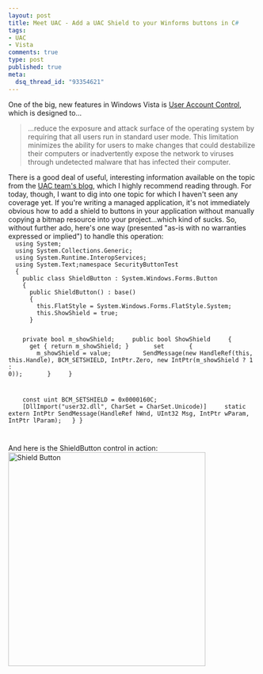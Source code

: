 ```yaml
--- 
layout: post
title: Meet UAC - Add a UAC Shield to your Winforms buttons in C#
tags: 
- UAC
- Vista
comments: true
type: post
published: true
meta: 
  dsq_thread_id: "93354621"
---
```

One of the big, new features in Windows Vista is <a href="http://www.microsoft.com/technet/windowsvista/security/uacppr.mspx">User Account Control</a>, which is designed to...
  <blockquote>...reduce the exposure and attack surface of the operating system by requiring that all users run in standard user mode. This limitation minimizes the ability for users to make changes that could destabilize their computers or inadvertently expose the network to viruses through undetected malware that has infected their computer.</blockquote>
  There is a good deal of useful, interesting information available on the topic from the <a href="http://blogs.msdn.com/uac">UAC team's blog</a>, which I highly recommend reading through. For today, though, I want to dig into one topic for which I haven't seen any coverage yet. If you're writing a managed application, it's not immediately obvious how to add a shield to buttons in your application without manually copying a bitmap resource into your project...which kind of sucks. So, without further ado, here's one way (presented "as-is with no warranties expressed or implied") to handle this operation:

  <code>
  using System;
  using System.Collections.Generic;
  using System.Runtime.InteropServices;
  using System.Text;</code><code>namespace SecurityButtonTest
  {
    public class ShieldButton : System.Windows.Forms.Button
    {
      public ShieldButton() : base()
      {
        this.FlatStyle = System.Windows.Forms.FlatStyle.System;
        this.ShowShield = true;
      }

      private bool m_showShield;
      public bool ShowShield
      {
        get { return m_showShield; }
        set
        {
          m_showShield = value;
          SendMessage(new HandleRef(this, this.Handle), BCM_SETSHIELD, IntPtr.Zero, new IntPtr(m_showShield ? 1 : 0));
        }
      }

      const uint BCM_SETSHIELD = 0x0000160C;
      [DllImport("user32.dll", CharSet = CharSet.Unicode)]
      static extern IntPtr SendMessage(HandleRef hWnd, UInt32 Msg, IntPtr wParam, IntPtr lParam);
    }
  }

  </code>And here is the ShieldButton control in action:
  <img width="398" src="http://www.brethorsting.com/uidesign/2006/11/15/shieldbutton.png" alt="Shield Button" height="432" />
